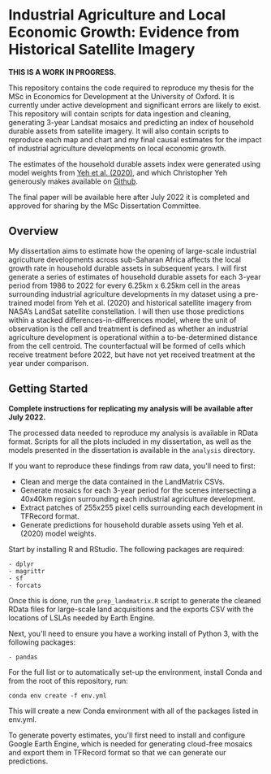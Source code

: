 # Industrial Agriculture and Local Economic Growth: Evidence from Historical Satellite Imagery


**THIS IS A WORK IN PROGRESS.**


This repository contains the code required to reproduce my thesis for the MSc 
in Economics for Development at the University of Oxford. It is currently under 
active development and significant errors are likely to exist. This repository
will contain scripts for data ingestion and cleaning, generating 3-year Landsat
mosaics and predicting an index of household durable assets from satellite
imagery. It will also contain scripts to reproduce each map and chart and my
final causal estimates for the impact of industrial agriculture developments on 
local economic growth.

The estimates of the household durable assets index were generated using model 
weights from [Yeh et al. (2020)](https://www.nature.com/articles/s41467-020-16185-w), 
and which Christopher Yeh generously makes available on [Github](https://github.com/chrisyeh96/africa_poverty_clean). 

The final paper will be available here after July 2022 it is completed and  
approved for sharing by the MSc Dissertation Committee. 


## Overview
My dissertation aims to estimate how the opening of large-scale industrial
agriculture developments across sub-Saharan Africa affects the local growth rate
in household durable assets in subsequent years. I will first generate a series 
of estimates of household durable assets for each 3-year period from 1986 to 2022 for every 6.25km x 6.25km cell in the areas surrounding industrial agriculture 
developments in my dataset using a pre-trained model from Yeh et al. (2020) and 
historical satellite imagery from NASA’s LandSat satellite constellation. I will 
then use those predictions within a stacked differences-in-differences model, 
where the unit of observation is the cell and treatment is defined as whether an 
industrial agriculture development is operational within a to-be-determined 
distance from the cell centroid. The counterfactual will be formed of cells which
receive treatment before 2022, but have not yet received treatment at the year
under comparison. 


## Getting Started

**Complete instructions for replicating my analysis will be available after July 2022.**

The processed data needed to reproduce my analysis is available in RData format.
Scripts for all the plots included in my dissertation, as well as the models
presented in the dissertation is available in the `analysis` directory. 

If you want to reproduce these findings from raw data, you'll need to first: 
- Clean and merge the data contained in the LandMatrix CSVs. 
- Generate mosaics for each 3-year period for the scenes intersecting a 40x40km region surrounding each industrial agriculture development.
- Extract patches of 255x255 pixel cells surrounding each development in TFRecord format. 
- Generate predictions for household durable assets using Yeh et al. (2020) model weights. 

Start by installing R and RStudio. The following packages are required: 
```
- dplyr
- magrittr
- sf
- forcats
```
Once this is done, run the `prep_landmatrix.R` script to generate the cleaned
RData files for large-scale land acquisitions and the exports CSV with the 
locations of LSLAs needed by Earth Engine.
 
Next, you'll need to ensure you have a working install of Python 3, with the 
following packages: 
```
- pandas
```
For the full list or to automatically set-up the environment, install Conda and 
from the root of this repository, run: 
```
conda env create -f env.yml
```
This will create a new Conda environment with all of the packages listed in env.yml. 

To generate poverty estimates, you'll first need to install and configure
Google Earth Engine, which is needed for generating cloud-free mosaics and
export them in TFRecord format so that we can generate our predictions. 

